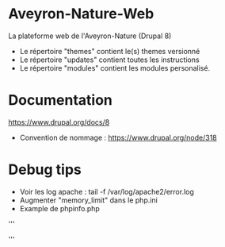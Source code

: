 # Aveyron-Nature-Web
La plateforme web de l'Aveyron-Nature (Drupal 8)

- Le répertoire "themes" contient le(s) themes versionné
- Le répertoire "updates" contient toutes les instructions
- Le répertoire "modules" contient les modules personalisé.

# Documentation 
https://www.drupal.org/docs/8

  - Convention de nommage : https://www.drupal.org/node/318

# Debug tips

   - Voir les log apache : tail -f /var/log/apache2/error.log
   - Augmenter "memory_limit" dans le php.ini
   - Example de phpinfo.php 

'''
<?php

// Affiche toutes les informations, comme le ferait INFO_ALL
phpinfo();

// Affiche uniquement le module d'information.
// phpinfo(8) fournirait les mêmes informations.
phpinfo(INFO_MODULES);

?>
'''



